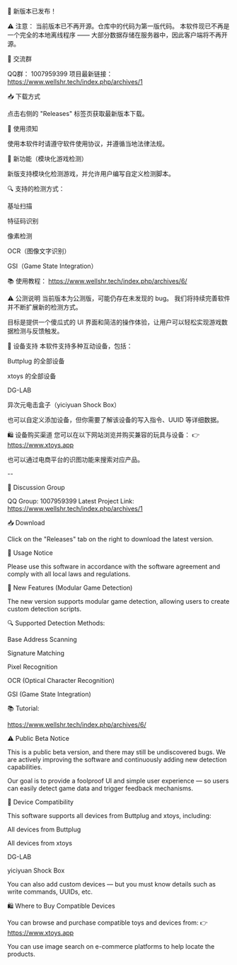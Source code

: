 🎉 新版本已发布！

⚠️ 注意： 当前版本已不再开源。仓库中的代码为第一版代码。
本软件现已不再是一个完全的本地离线程序 —— 大部分数据存储在服务器中，因此客户端将不再开源。

📢 交流群

QQ群： 1007959399
项目最新链接： https://www.wellshr.tech/index.php/archives/1

📥 下载方式

点击右侧的 "Releases" 标签页获取最新版本下载。

📌 使用须知

使用本软件时请遵守软件使用协议，并遵循当地法律法规。

🧩 新功能（模块化游戏检测）

新版支持模块化检测游戏，并允许用户编写自定义检测脚本。

🔍 支持的检测方式：

基址扫描

特征码识别

像素检测

OCR（图像文字识别）

GSI（Game State Integration）

📚 使用教程：
https://www.wellshr.tech/index.php/archives/6/

⚠️ 公测说明
当前版本为公测版，可能仍存在未发现的 bug。
我们将持续完善软件并不断扩展新的检测方式。

目标是提供一个傻瓜式的 UI 界面和简洁的操作体验，让用户可以轻松实现游戏数据检测与反馈触发。

🧸 设备支持
本软件支持多种互动设备，包括：

Buttplug 的全部设备

xtoys 的全部设备

DG-LAB

异次元电击盒子（yiciyuan Shock Box）

也可以自定义添加设备，但你需要了解该设备的写入指令、UUID 等详细数据。

🛍️ 设备购买渠道
您可以在以下网站浏览并购买兼容的玩具与设备：
👉 https://www.xtoys.app

也可以通过电商平台的识图功能来搜索对应产品。


--

📢 Discussion Group

QQ Group: 1007959399
Latest Project Link: https://www.wellshr.tech/index.php/archives/1

📥 Download

Click on the "Releases" tab on the right to download the latest version.

📌 Usage Notice

Please use this software in accordance with the software agreement and comply with all local laws and regulations.

🧩 New Features (Modular Game Detection)

The new version supports modular game detection, allowing users to create custom detection scripts.

🔍 Supported Detection Methods:

Base Address Scanning

Signature Matching

Pixel Recognition

OCR (Optical Character Recognition)

GSI (Game State Integration)

📚 Tutorial:

https://www.wellshr.tech/index.php/archives/6/

⚠️ Public Beta Notice

This is a public beta version, and there may still be undiscovered bugs.
We are actively improving the software and continuously adding new detection capabilities.

Our goal is to provide a foolproof UI and simple user experience — so users can easily detect game data and trigger feedback mechanisms.

🧸 Device Compatibility

This software supports all devices from Buttplug and xtoys, including:

All devices from Buttplug

All devices from xtoys

DG-LAB

yiciyuan Shock Box

You can also add custom devices — but you must know details such as write commands, UUIDs, etc.

🛍️ Where to Buy Compatible Devices

You can browse and purchase compatible toys and devices from:
👉 https://www.xtoys.app

You can use image search on e-commerce platforms to help locate the products.
